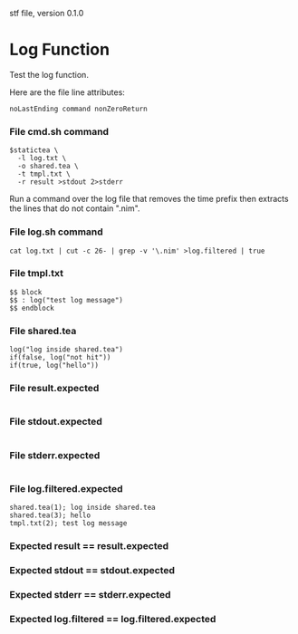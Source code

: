 stf file, version 0.1.0

# Log Function

Test the log function.

Here are the file line attributes:

~~~
noLastEnding command nonZeroReturn
~~~

### File cmd.sh command

~~~
$statictea \
  -l log.txt \
  -o shared.tea \
  -t tmpl.txt \
  -r result >stdout 2>stderr
~~~

Run a command over the log file that removes the time prefix then
extracts the lines that do not contain ".nim".

### File log.sh command


~~~
cat log.txt | cut -c 26- | grep -v '\.nim' >log.filtered | true
~~~

### File tmpl.txt

~~~
$$ block
$$ : log("test log message")
$$ endblock
~~~

### File shared.tea

~~~
log("log inside shared.tea")
if(false, log("not hit"))
if(true, log("hello"))
~~~

### File result.expected

~~~
~~~

### File stdout.expected

~~~
~~~

### File stderr.expected

~~~
~~~

### File log.filtered.expected

~~~
shared.tea(1); log inside shared.tea
shared.tea(3); hello
tmpl.txt(2); test log message
~~~

### Expected result == result.expected
### Expected stdout == stdout.expected
### Expected stderr == stderr.expected
### Expected log.filtered == log.filtered.expected
